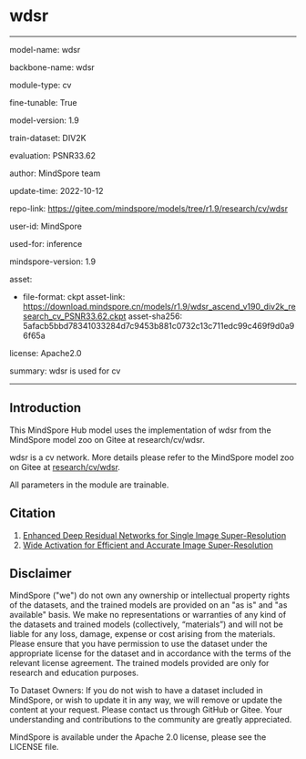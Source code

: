 # wdsr

---

model-name: wdsr

backbone-name: wdsr

module-type: cv

fine-tunable: True

model-version: 1.9

train-dataset: DIV2K

evaluation: PSNR33.62

author: MindSpore team

update-time: 2022-10-12

repo-link: <https://gitee.com/mindspore/models/tree/r1.9/research/cv/wdsr>

user-id: MindSpore

used-for: inference

mindspore-version: 1.9

asset:

-
    file-format: ckpt
    asset-link: <https://download.mindspore.cn/models/r1.9/wdsr_ascend_v190_div2k_research_cv_PSNR33.62.ckpt>
    asset-sha256: 5afacb5bbd78341033284d7c9453b881c0732c13c711edc99c469f9d0a96f65a

license: Apache2.0

summary: wdsr is used for cv

---

## Introduction

This MindSpore Hub model uses the implementation of wdsr from the MindSpore model zoo on Gitee at research/cv/wdsr.

wdsr is a cv network. More details please refer to the MindSpore model zoo on Gitee at [research/cv/wdsr](https://gitee.com/mindspore/models/blob/r1.9/research/cv/wdsr/README_CN.md).

All parameters in the module are trainable.

## Citation

1. [Enhanced Deep Residual Networks for Single Image Super-Resolution](https://arxiv.org/pdf/1707.02921.pdf)
2. [Wide Activation for Efficient and Accurate Image Super-Resolution](https://arxiv.org/pdf/1808.08718.pdf)

## Disclaimer

MindSpore ("we") do not own any ownership or intellectual property rights of the datasets, and the trained models are provided on an "as is" and "as available" basis. We make no representations or warranties of any kind of the datasets and trained models (collectively, “materials”) and will not be liable for any loss, damage, expense or cost arising from the materials. Please ensure that you have permission to use the dataset under the appropriate license for the dataset and in accordance with the terms of the relevant license agreement. The trained models provided are only for research and education purposes.

To Dataset Owners: If you do not wish to have a dataset included in MindSpore, or wish to update it in any way, we will remove or update the content at your request. Please contact us through GitHub or Gitee. Your understanding and contributions to the community are greatly appreciated.

MindSpore is available under the Apache 2.0 license, please see the LICENSE file.
